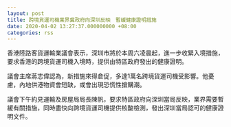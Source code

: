 ```yaml
---
layout: post
title: 跨境貨運司機業界冀政府向深圳反映　暫緩健康證明措施
date: 2020-04-02 13:27:37.000000000 +08:00
categories: rss
---
```


香港陸路客貨運輸業議會表示，深圳市將於本周六凌晨起，進一步收緊入境措施，要求香港的跨境貨運司機入境時，提供由特區政府發出的健康證明。

議會主席蔣志偉認為，新措施來得倉促，多達1萬名跨境貨運司機受影響。他憂慮，內地供港物資會短缺，或會出現恐慌性搶購潮。

議會下午約見運輸及房屋局局長陳帆，要求特區政府向深圳當局反映，業界需要暫緩有關措施，同時盡快向跨境貨運司機提供核酸檢測，發出深圳當局認可的健康證明文件。
